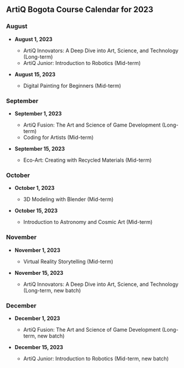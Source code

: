 ## ArtiQ Bogota Course Calendar for 2023

### August

- **August 1, 2023**
    - ArtiQ Innovators: A Deep Dive into Art, Science, and Technology (Long-term)
    - ArtiQ Junior: Introduction to Robotics (Mid-term)

- **August 15, 2023**
    - Digital Painting for Beginners (Mid-term)

### September

- **September 1, 2023**
    - ArtiQ Fusion: The Art and Science of Game Development (Long-term)
    - Coding for Artists (Mid-term)

- **September 15, 2023**
    - Eco-Art: Creating with Recycled Materials (Mid-term)

### October

- **October 1, 2023**
    - 3D Modeling with Blender (Mid-term)

- **October 15, 2023**
    - Introduction to Astronomy and Cosmic Art (Mid-term)

### November

- **November 1, 2023**
    - Virtual Reality Storytelling (Mid-term)

- **November 15, 2023**
    - ArtiQ Innovators: A Deep Dive into Art, Science, and Technology (Long-term, new batch)

### December

- **December 1, 2023**
    - ArtiQ Fusion: The Art and Science of Game Development (Long-term, new batch)

- **December 15, 2023**
    - ArtiQ Junior: Introduction to Robotics (Mid-term, new batch)
